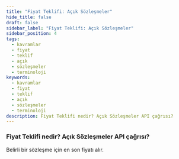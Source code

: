 ```yaml
---
title: "Fiyat Teklifi: Açık Sözleşmeler"
hide_title: false
draft: false
sidebar_label: "Fiyat Teklifi: Açık Sözleşmeler"
sidebar_position: 4
tags:
  - kavramlar
  - fiyat
  - teklif
  - açık
  - sözleşmeler
  - terminoloji
keywords:
  - kavramlar
  - fiyat
  - teklif
  - açık
  - sözleşmeler
  - terminoloji
description: Fiyat Teklifi nedir? Açık Sözleşmeler API çağrısı?
---
```


### Fiyat Teklifi nedir? Açık Sözleşmeler API çağrısı?

Belirli bir sözleşme için en son fiyatı alır.
